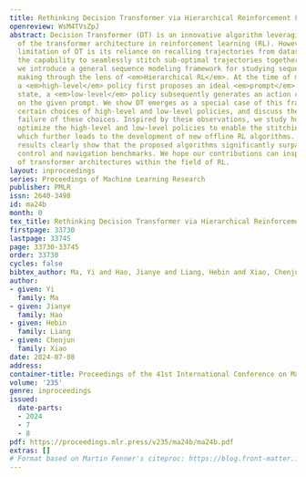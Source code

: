 ```yaml
---
title: Rethinking Decision Transformer via Hierarchical Reinforcement Learning
openreview: WsM4TVsZpJ
abstract: Decision Transformer (DT) is an innovative algorithm leveraging recent advances
  of the transformer architecture in reinforcement learning (RL). However, a notable
  limitation of DT is its reliance on recalling trajectories from datasets, losing
  the capability to seamlessly stitch sub-optimal trajectories together. In this work
  we introduce a general sequence modeling framework for studying sequential decision
  making through the lens of <em>Hierarchical RL</em>. At the time of making decisions,
  a <em>high-level</em> policy first proposes an ideal <em>prompt</em> for the current
  state, a <em>low-level</em> policy subsequently generates an action conditioned
  on the given prompt. We show DT emerges as a special case of this framework with
  certain choices of high-level and low-level policies, and discuss the potential
  failure of these choices. Inspired by these observations, we study how to jointly
  optimize the high-level and low-level policies to enable the stitching ability,
  which further leads to the development of new offline RL algorithms. Our empirical
  results clearly show that the proposed algorithms significantly surpass DT on several
  control and navigation benchmarks. We hope our contributions can inspire the integration
  of transformer architectures within the field of RL.
layout: inproceedings
series: Proceedings of Machine Learning Research
publisher: PMLR
issn: 2640-3498
id: ma24b
month: 0
tex_title: Rethinking Decision Transformer via Hierarchical Reinforcement Learning
firstpage: 33730
lastpage: 33745
page: 33730-33745
order: 33730
cycles: false
bibtex_author: Ma, Yi and Hao, Jianye and Liang, Hebin and Xiao, Chenjun
author:
- given: Yi
  family: Ma
- given: Jianye
  family: Hao
- given: Hebin
  family: Liang
- given: Chenjun
  family: Xiao
date: 2024-07-08
address:
container-title: Proceedings of the 41st International Conference on Machine Learning
volume: '235'
genre: inproceedings
issued:
  date-parts:
  - 2024
  - 7
  - 8
pdf: https://proceedings.mlr.press/v235/ma24b/ma24b.pdf
extras: []
# Format based on Martin Fenner's citeproc: https://blog.front-matter.io/posts/citeproc-yaml-for-bibliographies/
---
```

